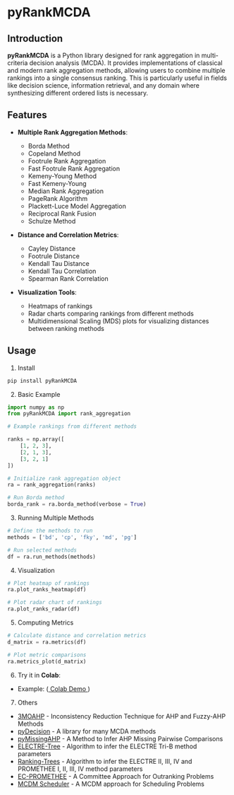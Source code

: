 # pyRankMCDA

## Introduction

**pyRankMCDA** is a Python library designed for rank aggregation in multi-criteria decision analysis (MCDA). It provides implementations of classical and modern rank aggregation methods, allowing users to combine multiple rankings into a single consensus ranking. This is particularly useful in fields like decision science, information retrieval, and any domain where synthesizing different ordered lists is necessary.

## Features

- **Multiple Rank Aggregation Methods**:
  - Borda Method
  - Copeland Method
  - Footrule Rank Aggregation
  - Fast Footrule Rank Aggregation
  - Kemeny-Young Method
  - Fast Kemeny-Young
  - Median Rank Aggregation
  - PageRank Algorithm
  - Plackett-Luce Model Aggregation
  - Reciprocal Rank Fusion
  - Schulze Method

- **Distance and Correlation Metrics**:
  - Cayley Distance 
  - Footrule Distance
  - Kendall Tau Distance
  - Kendall Tau Correlation
  - Spearman Rank Correlation

- **Visualization Tools**:
  - Heatmaps of rankings
  - Radar charts comparing rankings from different methods
  - Multidimensional Scaling (MDS) plots for visualizing distances between ranking methods

## Usage
1. Install

```bash
pip install pyRankMCDA
```

2. Basic Example

```python
import numpy as np
from pyRankMCDA import rank_aggregation

# Example rankings from different methods

ranks = np.array([
    [1, 2, 3],
    [2, 1, 3],
    [3, 2, 1]
])

# Initialize rank aggregation object
ra = rank_aggregation(ranks)

# Run Borda method
borda_rank = ra.borda_method(verbose = True)
```

3. Running Multiple Methods

```python
# Define the methods to run
methods = ['bd', 'cp', 'fky', 'md', 'pg']

# Run selected methods
df = ra.run_methods(methods)
```

4. Visualization

```python
# Plot heatmap of rankings
ra.plot_ranks_heatmap(df)

# Plot radar chart of rankings
ra.plot_ranks_radar(df)
```

5. Computing Metrics

```python
# Calculate distance and correlation metrics
d_matrix = ra.metrics(df)

# Plot metric comparisons
ra.metrics_plot(d_matrix)
```

6. Try it in **Colab**:

- Example: ([ Colab Demo ](https://colab.research.google.com/drive/1qtS4kRMN_NdG0yer8UcN196bWnTM-dlI?usp=sharing))


7. Others
- [3MOAHP](https://github.com/Valdecy/Method_3MOAHP) - Inconsistency Reduction Technique for AHP and Fuzzy-AHP Methods
- [pyDecision](https://github.com/Valdecy/pyDecision) - A library for many MCDA methods
- [pyMissingAHP](https://github.com/Valdecy/pyMissingAHP) - A Method to Infer AHP Missing Pairwise Comparisons
- [ELECTRE-Tree](https://github.com/Valdecy/ELECTRE-Tree) - Algorithm to infer the ELECTRE Tri-B method parameters
- [Ranking-Trees](https://github.com/Valdecy/Ranking-Trees) - Algorithm to infer the ELECTRE II, III, IV and PROMETHEE I, II, III, IV method parameters
- [EC-PROMETHEE](https://github.com/Valdecy/ec_promethee) -  A Committee Approach for Outranking Problems
- [MCDM Scheduler](https://github.com/Valdecy/mcdm_scheduler) -  A MCDM approach for Scheduling Problems
